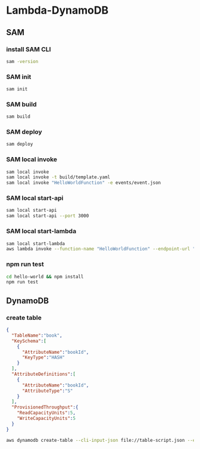 # Lambda-DynamoDB

## SAM

### install SAM CLI
```bash
sam -version
```

### SAM init
```bash
sam init
```

### SAM build
```bash
sam build
```

### SAM deploy
```bash
sam deploy
```

### SAM local invoke
```bash
sam local invoke
sam local invoke -t build/template.yaml
sam local invoke "HelloWorldFunction" -e events/event.json
```

### SAM local start-api
```bash
sam local start-api
sam local start-api --port 3000
```

### SAM local start-lambda
```bash
sam local start-lambda
aws lambda invoke --function-name "HelloWorldFunction" --endpoint-url "http://127.0.0.1:3001" --no-verify-ssl out.txt
```

### npm run test
```bash
cd hello-world && npm install
npm run test
```

## DynamoDB

### create table
```JSON
{
  "TableName":"book",
  "KeySchema":[
    {
      "AttributeName":"bookId",
      "KeyType":"HASH"
    }
  ],
  "AttributeDefinitions":[
    {
      "AttributeName":"bookId",
      "AttributeType":"S"
    }
  ],
  "ProvisionedThroughput":{
    "ReadCapacityUnits":5,
    "WriteCapacityUnits":5
  }
}
```
```bash
aws dynamodb create-table --cli-input-json file://table-script.json --endpoint-url https://dynamodb.ap-northeast-2.amazonaws.com
```
